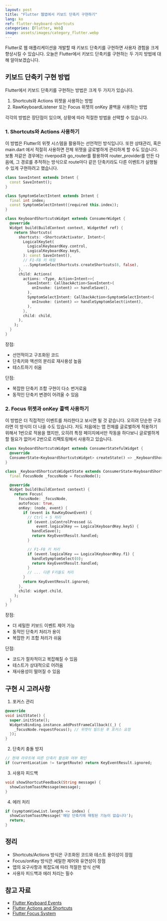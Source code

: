 ```yaml
---
layout: post
title: "Flutter 웹앱에서 키보드 단축키 구현하기"
lang: ko
ref: flutter-keyboard-shortcuts
categories: [Flutter, Web]
image: assets/images/category_flutter.webp
---
```


Flutter로 웹 애플리케이션을 개발할 때 키보드 단축키를 구현하면 사용자 경험을 크게 향상시킬 수 있습니다. 오늘은 Flutter에서 키보드 단축키를 구현하는 두 가지 방법에 대해 알아보겠습니다.

## 키보드 단축키 구현 방법

Flutter에서 키보드 단축키를 구현하는 방법은 크게 두 가지가 있습니다.

1. Shortcuts와 Actions 위젯을 사용하는 방법
2. RawKeyboardListener 또는 Focus 위젯의 onKey 콜백을 사용하는 방법

각각의 방법은 장단점이 있으며, 상황에 따라 적절한 방법을 선택할 수 있습니다.

### 1. Shortcuts와 Actions 사용하기

이 방법은 Flutter의 위젯 시스템을 활용하는 선언적인 방식입니다. 또한 상태관리, 혹은 main.dart 에서 적절히 사용하면 전체 위젯을 글로벌하게 관리하게 할 수도 있습니다.
보통 저같은 경우에는 riverpod과 go_router를 활용하여 router_provider를 만든 다음에,
그 경로를 추적하는 방식으로 route마다 같은 단축키라도 다른 이벤트가 실행될 수 있게 구현하려고 했습니다.

```dart
class SaveIntent extends Intent {
  const SaveIntent();
}

class SymptomSelectIntent extends Intent {
  final int index;
  const SymptomSelectIntent({required this.index});
}

class KeyboardShortcutsWidget extends ConsumerWidget {
  @override
  Widget build(BuildContext context, WidgetRef ref) {
    return Shortcuts(
      shortcuts: <ShortcutActivator, Intent>{
        LogicalKeySet(
          LogicalKeyboardKey.control,
          LogicalKeyboardKey.keyS,
        ): const SaveIntent(),
        // F1-F8 키 매핑
        ...SymptomSelectShortcuts.createShortcuts(8, false),
      },
      child: Actions(
        actions: <Type, Action<Intent>>{
          SaveIntent: CallbackAction<SaveIntent>(
            onInvoke: (intent) => handleSave(),
          ),
          SymptomSelectIntent: CallbackAction<SymptomSelectIntent>(
            onInvoke: (intent) => handleSymptomSelect(intent),
          ),
        },
        child: child,
      ),
    );
  }
}
```

장점:

- 선언적이고 구조화된 코드
- 단축키와 액션의 분리로 재사용성 높음
- 테스트하기 쉬움

단점:

- 복잡한 단축키 조합 구현이 다소 번거로움
- 동적인 단축키 변경이 어려울 수 있음

### 2. Focus 위젯과 onKey 콜백 사용하기

이 방법은 더 직접적인 이벤트를 처리한다고 보시면 될 것 같습니다. 오히려 단순한 구조라면 이 방식이 더 나을 수도 있습니다.
저도 처음에는 앱 전체를 글로벌하게 적용하기 위해서 1번으로 적용을 했지만,
오히려 특정 페이지에서만 작동을 하다보니 글로벌하게 할 필요가 없어서 2번으로 리팩토링해서 사용하고 있습니다.

```dart
class KeyboardShortcutsWidget extends ConsumerStatefulWidget {
  @override
  ConsumerState<KeyboardShortcutsWidget> createState() => _KeyboardShortcutsWidgetState();
}

class _KeyboardShortcutsWidgetState extends ConsumerState<KeyboardShortcutsWidget> {
  final FocusNode _focusNode = FocusNode();

  @override
  Widget build(BuildContext context) {
    return Focus(
      focusNode: _focusNode,
      autofocus: true,
      onKey: (node, event) {
        if (event is RawKeyDownEvent) {
          // Ctrl + S 처리
          if (event.isControlPressed &&
              event.logicalKey == LogicalKeyboardKey.keyS) {
            handleSave();
            return KeyEventResult.handled;
          }

          // F1-F8 키 처리
          if (event.logicalKey == LogicalKeyboardKey.f1) {
            handleSymptomSelect(0);
            return KeyEventResult.handled;
          }
          // ... 다른 F키들도 처리
        }
        return KeyEventResult.ignored;
      },
      child: widget.child,
    );
  }
}
```

장점:

- 더 세밀한 키보드 이벤트 제어 가능
- 동적인 단축키 처리가 용이
- 복잡한 키 조합 처리가 쉬움

단점:

- 코드가 절차적이고 복잡해질 수 있음
- 테스트가 상대적으로 어려움
- 재사용성이 떨어질 수 있음

## 구현 시 고려사항

1. 포커스 관리

```dart
@override
void initState() {
  super.initState();
  WidgetsBinding.instance.addPostFrameCallback((_) {
    _focusNode.requestFocus(); // 위젯이 빌드된 후 포커스 요청
  });
}
```

2. 단축키 충돌 방지

```dart
// 현재 라우트에 따른 단축키 활성화 여부 확인
if (currentLocation != targetRoute) return KeyEventResult.ignored;
```

3. 사용자 피드백

```dart
void showShortcutFeedback(String message) {
  showCustomToastMessage(message);
}
```

4. 에러 처리

```dart
if (symptomViewList.length <= index) {
  showCustomToastMessage('해당 단축키에 매핑된 기능이 없습니다');
  return;
}
```

## 정리

- Shortcuts/Actions 방식은 구조화된 코드와 테스트 용이성이 장점
- Focus/onKey 방식은 세밀한 제어와 유연성이 장점
- 앱의 요구사항과 복잡도에 따라 적절한 방식 선택
- 사용자 피드백과 에러 처리는 필수

## 참고 자료

- [Flutter Keyboard Events](https://api.flutter.dev/flutter/services/RawKeyboard-class.html)
- [Flutter Actions and Shortcuts](https://api.flutter.dev/flutter/widgets/Actions-class.html)
- [Flutter Focus System](https://api.flutter.dev/flutter/widgets/Focus-class.html)
